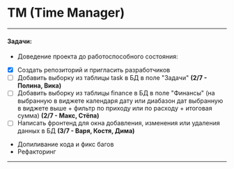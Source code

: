 ﻿# TM (Time Manager)

---

#### Задачи:

 - Доведение проекта до работоспособного состояния:
- [x] Создать репозиторий и пригласить разработчиков
- [ ] Добавить выборку из таблицы task в БД в поле "Задачи" **(2/7 - Полина, Вика)**
- [ ] Добавить выборку из таблицы finance в БД в поле "Финансы" (на выбранную в виджете календаря дату или диабазон дат выбранную в виджете выше + фильтр по приходу или по расходу + итоговая сумма) **(2/7 - Макс, Стёпа)**
- [ ] Написать фронтенд для окна добавления, изменения или удаления данных в БД  **(3/7 - Варя, Костя, Дима)**
 - Допиливание кода и фикс багов
 - Рефакторинг

---
